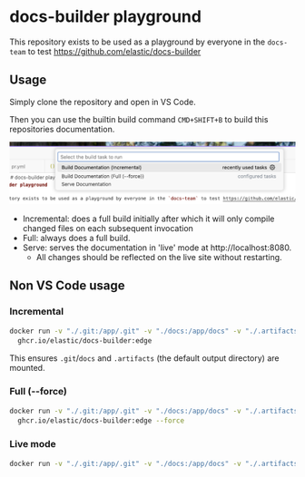 # docs-builder playground

This repository exists to be used as a playground by everyone in the `docs-team` to test https://github.com/elastic/docs-builder

## Usage

Simply clone the repository and open in VS Code.

Then you can use the builtin build command `CMD+SHIFT+B` to build this repositories documentation.

![Build Tasks](docs/source/_static/img/build-tasks.png)


* Incremental: does a full build initially after which it will only compile changed files on each subsequent invocation
* Full: always does a full build.
* Serve: serves the documentation in 'live' mode at http://localhost:8080.
    - All changes should be reflected on the live site without restarting.


## Non VS Code usage

### Incremental

```bash
docker run -v "./.git:/app/.git" -v "./docs:/app/docs" -v "./.artifacts:/app/.artifacts" \
  ghcr.io/elastic/docs-builder:edge
```

This ensures `.git`/`docs` and `.artifacts` (the default output directory) are mounted.

### Full (--force)

```bash
docker run -v "./.git:/app/.git" -v "./docs:/app/docs" -v "./.artifacts:/app/.artifacts" \
  ghcr.io/elastic/docs-builder:edge --force
```

### Live mode

```bash
docker run -v "./.git:/app/.git" -v "./docs:/app/docs" -v "./.artifacts:/app/.artifacts" -p 8080:8080 ghcr.io/elastic/docs-builder:edge serve
```
